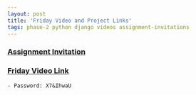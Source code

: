 ```yaml
---
layout: post
title: 'Friday Video and Project Links'
tags: phase-2 python django videos assignment-invitations
---
```


### [Assignment Invitation](https://classroom.github.com/g/ssxdPk8P)


### [Friday Video Link](https://us02web.zoom.us/rec/share/83KyptPpB1kLELTYiMwr2p9_jEh-XDkpV2EvwE8mJvqf5Hhg-OG0MVd1hCdLray8.Uho0iYVX0jcYKsW-)
	- Password: X7&IhwaU

